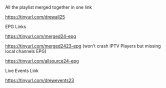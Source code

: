 All the playlist merged together in one link

https://tinyurl.com/drewall25

EPG Links

https://tinyurl.com/merged24-epg

https://tinyurl.com/merged2423-epg (won't crash IPTV Players but missing local channels EPG)

https://tinyurl.com/allsource24-epg

Live Events Link

https://tinyurl.com/drewevents23
